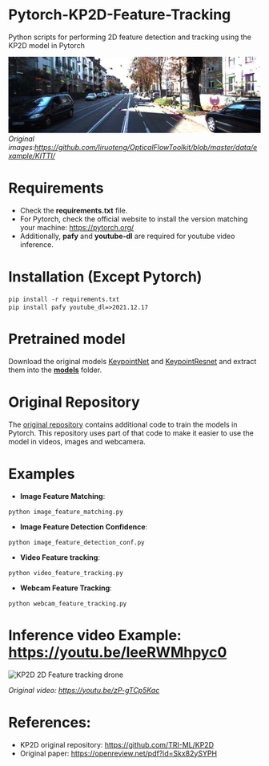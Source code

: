 # Pytorch-KP2D-Feature-Tracking
 Python scripts for performing 2D feature detection and tracking using the KP2D model in Pytorch

![KP2D 2D Feature matching](https://github.com/ibaiGorordo/Pytorch-KP2D-Feature-Tracking/blob/main/doc/img/output.png)
*Original images:https://github.com/liruoteng/OpticalFlowToolkit/blob/master/data/example/KITTI/*

# Requirements

 * Check the **requirements.txt** file. 
 * For Pytorch, check the official website to install the version matching your machine: https://pytorch.org/
 * Additionally, **pafy** and **youtube-dl** are required for youtube video inference.
 
# Installation (Except Pytorch)
```
pip install -r requirements.txt
pip install pafy youtube_dl=>2021.12.17
```

# Pretrained model
Download the original models [KeypointNet](https://tri-ml-public.s3.amazonaws.com/github/kp2d/models/pretrained_models.tar.gz) and [KeypointResnet](https://tri-ml-public.s3.amazonaws.com/github/kp3d/pretrained_models.tar.gz) and extract them into the **[models](https://github.com/ibaiGorordo/Pytorch-KP2D-Feature-Tracking/tree/main/models)** folder. 

# Original Repository
The [original repository](https://github.com/TRI-ML/KP2D) contains additional code to train the models in Pytorch. This repository uses part of that code to make it easier to use the model in videos, images and webcamera.
 
# Examples

 * **Image Feature Matching**:
 
 ```
 python image_feature_matching.py
 ```
 
 * **Image Feature Detection Confidence**:
 
 ```
 python image_feature_detection_conf.py
 ```
 
  * **Video Feature tracking**:
 
 ```
 python video_feature_tracking.py
 ```
 
 * **Webcam Feature Tracking**:
 
 ```
 python webcam_feature_tracking.py
 ```
 
# Inference video Example: https://youtu.be/IeeRWMhpyc0
 ![KP2D 2D Feature tracking drone](https://github.com/ibaiGorordo/Pytorch-KP2D-Feature-Tracking/blob/main/doc/img/kp2d_feature_tracking.gif)

*Original video: https://youtu.be/zP-gTCp5Kac*

# References:
* KP2D original repository: https://github.com/TRI-ML/KP2D
* Original paper: https://openreview.net/pdf?id=Skx82ySYPH
 
